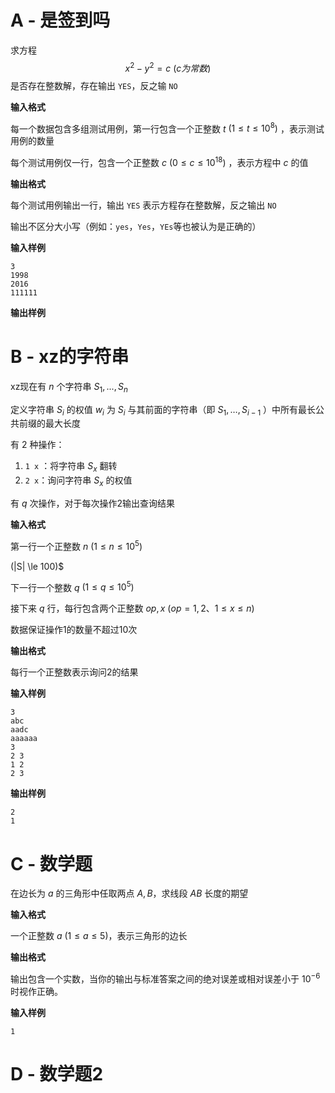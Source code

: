 # A - 是签到吗

求方程
$$
x^2-y^2=c\ (c为常数)
$$
是否存在整数解，存在输出 `YES`，反之输 `NO`

**输入格式**

每一个数据包含多组测试用例，第一行包含一个正整数 $t$ $(1\le t \le 10^8)$ ，表示测试用例的数量

每个测试用例仅一行，包含一个正整数 $c$ $(0\le c \le 10^{18})$ ，表示方程中 $c$ 的值

**输出格式**

每个测试用例输出一行，输出 `YES` 表示方程存在整数解，反之输出 `NO`

输出不区分大小写（例如：`yes`，`Yes`，`YEs`等也被认为是正确的）

**输入样例**

```
3
1998
2016
111111
```

**输出样例**



# B - xz的字符串

xz现在有 $n$ 个字符串 $S_1,...,S_n$ 

定义字符串 $S_i$ 的权值 $w_i$ 为 $S_i$ 与其前面的字符串（即 $S_1,…,S_{i-1}$ ）中所有最长公共前缀的最大长度

有 $2$ 种操作：

1. `1 x` ：将字符串 $S_x$ 翻转
2. `2 x`：询问字符串 $S_x$ 的权值

有 $q$ 次操作，对于每次操作2输出查询结果

**输入格式**

第一行一个正整数 $n$ $(1\le n \le 10^5)$

(|S| \le 100)$

下一行一个整数 $q$ $(1\le q \le 10^5)$

接下来 $q$ 行，每行包含两个正整数 $op ,  x$ $(op=1,2、1\le x \le n)$

数据保证操作1的数量不超过10次

**输出格式**

每行一个正整数表示询问2的结果

**输入样例**

```
3
abc
aadc
aaaaaa
3
2 3
1 2
2 3
```

**输出样例**

```
2
1
```

# C - 数学题

在边长为 $a$ 的三角形中任取两点 $A,B$，求线段 $AB$ 长度的期望

**输入格式**

一个正整数 $a$ $(1\le a \le 5)$，表示三角形的边长

**输出格式**

输出包含一个实数，当你的输出与标准答案之间的绝对误差或相对误差小于 $10^{-6}$ 时视作正确。

**输入样例**

```
1
```

# D - 数学题2

